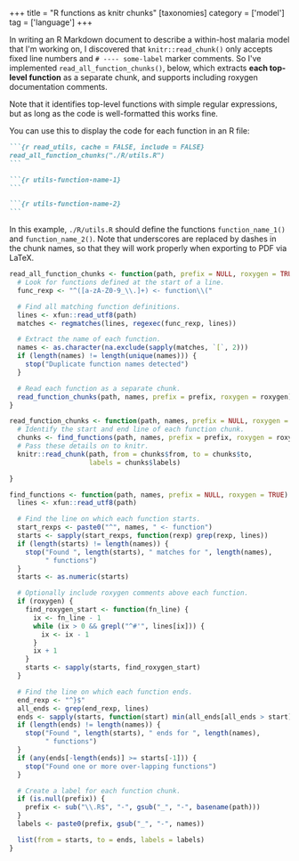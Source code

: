 +++
title = "R functions as knitr chunks"
[taxonomies]
category = ['model']
tag = ['language']
+++

In writing an R Markdown document to describe a within-host malaria model that I'm working on, I discovered that `knitr::read_chunk()` only accepts fixed line numbers and `# ---- some-label` marker comments.
So I've implemented `read_all_function_chunks()`, below, which extracts **each top-level function** as a separate chunk, and supports including roxygen documentation comments.

<!-- more -->

Note that it identifies top-level functions with simple regular expressions, but as long as the code is well-formatted this works fine.

You can use this to display the code for each function in an R file:

~~~markdown
```{r read_utils, cache = FALSE, include = FALSE}
read_all_function_chunks("./R/utils.R")
```

```{r utils-function-name-1}
```

```{r utils-function-name-2}
```
~~~

In this example, `./R/utils.R` should define the functions `function_name_1()` and `function_name_2()`.
Note that underscores are replaced by dashes in the chunk names, so that they will work properly when exporting to PDF via LaTeX.

```R
read_all_function_chunks <- function(path, prefix = NULL, roxygen = TRUE) {
  # Look for functions defined at the start of a line.
  func_rexp <- "^([a-zA-Z0-9_\\.]+) <- function\\("

  # Find all matching function definitions.
  lines <- xfun::read_utf8(path)
  matches <- regmatches(lines, regexec(func_rexp, lines))

  # Extract the name of each function.
  names <- as.character(na.exclude(sapply(matches, `[`, 2)))
  if (length(names) != length(unique(names))) {
    stop("Duplicate function names detected")
  }

  # Read each function as a separate chunk.
  read_function_chunks(path, names, prefix = prefix, roxygen = roxygen)
}

read_function_chunks <- function(path, names, prefix = NULL, roxygen = TRUE) {
  # Identify the start and end line of each function chunk.
  chunks <- find_functions(path, names, prefix = prefix, roxygen = roxygen)
  # Pass these details on to knitr.
  knitr::read_chunk(path, from = chunks$from, to = chunks$to,
                    labels = chunks$labels)

}

find_functions <- function(path, names, prefix = NULL, roxygen = TRUE) {
  lines <- xfun::read_utf8(path)

  # Find the line on which each function starts.
  start_rexps <- paste0("^", names, " <- function")
  starts <- sapply(start_rexps, function(rexp) grep(rexp, lines))
  if (length(starts) != length(names)) {
    stop("Found ", length(starts), " matches for ", length(names),
         " functions")
  }
  starts <- as.numeric(starts)

  # Optionally include roxygen comments above each function.
  if (roxygen) {
    find_roxygen_start <- function(fn_line) {
      ix <- fn_line - 1
      while (ix > 0 && grepl("^#'", lines[ix])) {
        ix <- ix - 1
      }
      ix + 1
    }
    starts <- sapply(starts, find_roxygen_start)
  }

  # Find the line on which each function ends.
  end_rexp <- "^}$"
  all_ends <- grep(end_rexp, lines)
  ends <- sapply(starts, function(start) min(all_ends[all_ends > start]))
  if (length(ends) != length(names)) {
    stop("Found ", length(starts), " ends for ", length(names),
         " functions")
  }
  if (any(ends[-length(ends)] >= starts[-1])) {
    stop("Found one or more over-lapping functions")
  }

  # Create a label for each function chunk.
  if (is.null(prefix)) {
    prefix <- sub("\\.R$", "-", gsub("_", "-", basename(path)))
  }
  labels <- paste0(prefix, gsub("_", "-", names))

  list(from = starts, to = ends, labels = labels)
}
```
